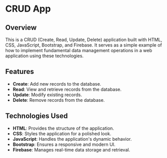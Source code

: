 # CRUD App

## Overview

This is a CRUD (Create, Read, Update, Delete) application built with HTML, CSS, JavaScript, Bootstrap, and Firebase. It serves as a simple example of how to implement fundamental data management operations in a web application using these technologies.

## Features

- **Create**: Add new records to the database.
- **Read**: View and retrieve records from the database.
- **Update**: Modify existing records.
- **Delete**: Remove records from the database.

## Technologies Used

- **HTML**: Provides the structure of the application.
- **CSS**: Styles the application for a polished look.
- **JavaScript**: Handles the application's dynamic behavior.
- **Bootstrap**: Ensures a responsive and modern UI.
- **Firebase**: Manages real-time data storage and retrieval.
